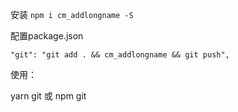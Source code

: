 
安装
`npm i cm_addlongname -S`

配置package.json

``` 
"git": "git add . && cm_addlongname && git push",

```
使用：

yarn git 或 npm git 
